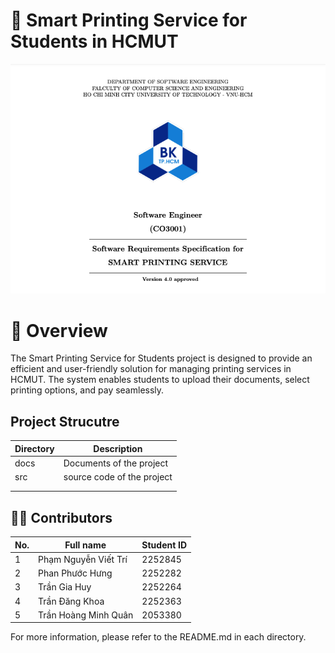 # 🌟 Smart Printing Service for Students in HCMUT
![Alt text](intro2.png)
# 📖 Overview
The Smart Printing Service for Students project is designed to provide an efficient and user-friendly solution for managing printing services in HCMUT. The system enables students to upload their documents, select printing options, and pay seamlessly.

## Project Strucutre

| Directory            | Description                               |
| -------------------- | ----------------------------------------- |
|      docs     |                Documents of the project                          |
|      src     |                source code of the project                          |
|              |                                           |
| |                                           |

## 🙋‍♂️ Contributors
| No. | Full name          | Student ID |
| --- | ------------------ | ---------- |
| 1   | Phạm Nguyễn Viết Trí    | 2252845    |
| 2   | Phan Phước Hưng         | 2252282    |
| 3   | Trần Gia Huy      |  2252264    |
| 4   | Trần Đăng Khoa  | 2252363    |
| 5   | Trần Hoàng Minh Quân   |  2053380    |

For more information, please refer to the README.md in each directory.

